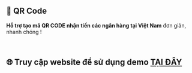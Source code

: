 ## 🚀 QR Code
 **Hỗ trợ tạo mã QR CODE nhận tiền các ngân hàng tại Việt Nam** đơn giản, nhanh chóng !

<br/>

## 🌐 Truy cập website để sử dụng demo [TẠI ĐÂY](https://tongtrankien1605.github.io/QR-code/)
